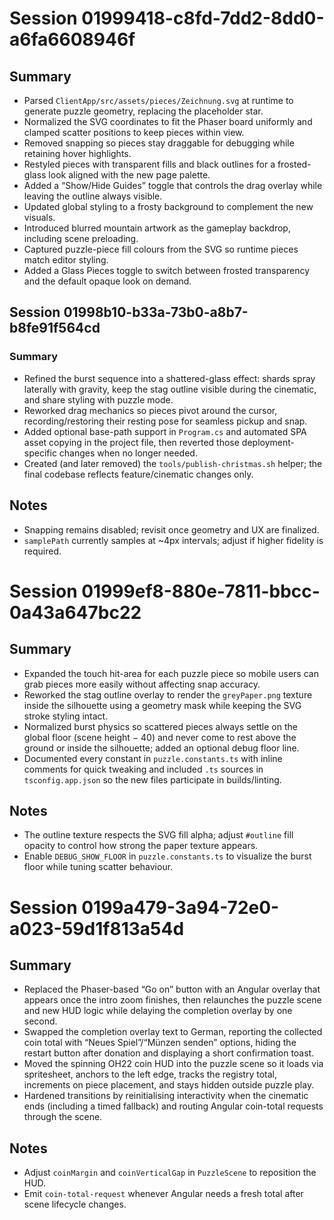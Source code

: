 # Session 01999418-c8fd-7dd2-8dd0-a6fa6608946f

## Summary
- Parsed `ClientApp/src/assets/pieces/Zeichnung.svg` at runtime to generate puzzle geometry, replacing the placeholder star.
- Normalized the SVG coordinates to fit the Phaser board uniformly and clamped scatter positions to keep pieces within view.
- Removed snapping so pieces stay draggable for debugging while retaining hover highlights.
- Restyled pieces with transparent fills and black outlines for a frosted-glass look aligned with the new page palette.
- Added a “Show/Hide Guides” toggle that controls the drag overlay while leaving the outline always visible.
- Updated global styling to a frosty background to complement the new visuals.
- Introduced blurred mountain artwork as the gameplay backdrop, including scene preloading.
- Captured puzzle-piece fill colours from the SVG so runtime pieces match editor styling.
- Added a Glass Pieces toggle to switch between frosted transparency and the default opaque look on demand.

## Session 01998b10-b33a-73b0-a8b7-b8fe91f564cd
### Summary
- Refined the burst sequence into a shattered-glass effect: shards spray laterally with gravity, keep the stag outline visible during the cinematic, and share styling with puzzle mode.
- Reworked drag mechanics so pieces pivot around the cursor, recording/restoring their resting pose for seamless pickup and snap.
- Added optional base-path support in `Program.cs` and automated SPA asset copying in the project file, then reverted those deployment-specific changes when no longer needed.
- Created (and later removed) the `tools/publish-christmas.sh` helper; the final codebase reflects feature/cinematic changes only.

## Notes
- Snapping remains disabled; revisit once geometry and UX are finalized.
- `samplePath` currently samples at ~4px intervals; adjust if higher fidelity is required.

# Session 01999ef8-880e-7811-bbcc-0a43a647bc22

## Summary
- Expanded the touch hit-area for each puzzle piece so mobile users can grab pieces more easily without affecting snap accuracy.
- Reworked the stag outline overlay to render the `greyPaper.png` texture inside the silhouette using a geometry mask while keeping the SVG stroke styling intact.
- Normalized burst physics so scattered pieces always settle on the global floor (scene height − 40) and never come to rest above the ground or inside the silhouette; added an optional debug floor line.
- Documented every constant in `puzzle.constants.ts` with inline comments for quick tweaking and included `.ts` sources in `tsconfig.app.json` so the new files participate in builds/linting.

## Notes
- The outline texture respects the SVG fill alpha; adjust `#outline` fill opacity to control how strong the paper texture appears.
- Enable `DEBUG_SHOW_FLOOR` in `puzzle.constants.ts` to visualize the burst floor while tuning scatter behaviour.

# Session 0199a479-3a94-72e0-a023-59d1f813a54d

## Summary
- Replaced the Phaser-based “Go on” button with an Angular overlay that appears once the intro zoom finishes, then relaunches the puzzle scene and new HUD logic while delaying the completion overlay by one second.
- Swapped the completion overlay text to German, reporting the collected coin total with “Neues Spiel”/“Münzen senden” options, hiding the restart button after donation and displaying a short confirmation toast.
- Moved the spinning OH22 coin HUD into the puzzle scene so it loads via spritesheet, anchors to the left edge, tracks the registry total, increments on piece placement, and stays hidden outside puzzle play.
- Hardened transitions by reinitialising interactivity when the cinematic ends (including a timed fallback) and routing Angular coin-total requests through the scene.

## Notes
- Adjust `coinMargin` and `coinVerticalGap` in `PuzzleScene` to reposition the HUD.
- Emit `coin-total-request` whenever Angular needs a fresh total after scene lifecycle changes.

